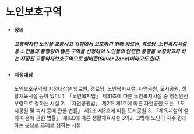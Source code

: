 # 노인보호구역
<ul>
  <li>
    <h4>정의</h4>
  </li>
    <h5>
      교통약자인 노인을 교통사고 위험에서 보호하기 위해 양로원, 경로당, 노인복지시설 등 
      노인들의 통행량이 많은 구역을 선정하여 노인들의 안전한 통행을 보장하고자 하는 
      지정된 교통약자보호구역으로 실버존(Silver Zone)이라고도 한다.
    </h5>
  <li>
    <h4>지정대상</h4>
  </li>
      노인보호구역의 지정대상은 양로원, 경로당, 노인복지시설, 자연공원, 도시공원, 생활체육시설 등이 있다.
      <a>
        1. 「노인복지법」 제31조에 따른 노인복지시설 중 행정안전부령으로 정하는 시설
      </a>
      <a>
        2. 「자연공원법」 제2조 제1호에 따른 자연공원 또는 「도시공원 및 녹지 등에 관한 법률」 제2조 제3호에 따른 도시공원
      </a>
      <a>
        3. 「체육시설의 설치·이용에 관한 법률」 제6조에 따른 생활체육시설
        3의2. 그밖에 노인이 자주 왕래하는 곳으로 조례로 정하는 시설
      </a>      
</ul>

